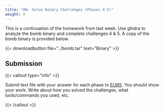 ```yaml
---
title: "HW: Solve Binary Challenges (Phases 4-5)"
weight: 4
---
```


This is a continuation of the homework from last week. Use ghidra to analyze the
bomb binary and complete challenges 4 & 5. A copy of the bomb binary is provided
below.

{{< downloadbutton file="../bomb.tar" text="Binary" >}}

## Submission

{{< callout type="info" >}}

Submit text file with your answer for each phase to
[ELMS](https://umd.instructure.com/courses/1374508/assignments). You should show
your work. Write about how you solved the challenges, what tools/commands you
used, etc.

{{< /callout >}}
